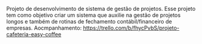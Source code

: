 Projeto de desenvolvimento de sistema de gestão de projetos.
Esse projeto tem como objetivo criar um sistema que auxilie na gestão de projetos longos e também de rotinas de fechamento contábil/financeiro de empresas.
Aocmpanhamento: https://trello.com/b/fhycPvbS/projeto-cafeteria-easy-coffee
